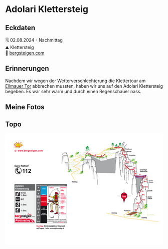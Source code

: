 # Adolari Klettersteig

## Eckdaten

🗓️ 02.08.2024 - Nachmittag  
⛰️ Klettersteig  
🔗 [bergsteigen.com](https://www.bergsteigen.com/touren/klettersteig/adolari-klettersteig/)

## Erinnerungen

Nachdem wir wegen der Wetterverschlechterung die Klettertour am [Ellmauer Tor](2024-08-02_ellmauer_tor_tour.md) abbrechen mussten, haben wir uns auf den Adolari Klettersteig begeben. Es war sehr warm und durch einen Regenschauer nass.

## Meine Fotos



## Topo

![Topo](2024-08-02_adolari_klettersteig_1.png)